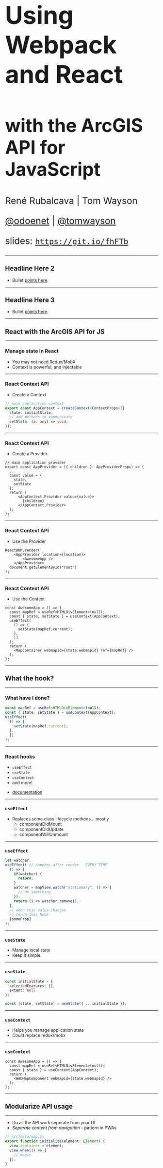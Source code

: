 <!-- .slide: data-background="../reveal.js/img/2019/devsummit/bg-1.png" -->

<h1 style="text-align: left; font-size: 80px;">Using Webpack and React</h1>
<h2 style="text-align: left; font-size: 60px;">with the ArcGIS API for JavaScript</h2>
<p style="text-align: left; font-size: 30px;">René Rubalcava | Tom Wayson</p>
<p style="text-align: left; font-size: 30px;"><a href="https://github.com/odoenet">@odoenet</a> | <a href="https://github.com/tomwayson">@tomwayson</a></p>
    <p style="text-align: left; font-size: 30px;">slides: <a href="https://git.io/fhFTb"><code>https://git.io/fhFTb</code></a></p>

---

<!-- .slide: data-background="../reveal.js/img/2019/devsummit/bg-2.png" -->

## Headline Here 2

* Bullet [points here](http://hakim.se).

---

<!-- .slide: data-background="../reveal.js/img/2019/devsummit/bg-3.png" -->

## Headline Here 3

* Bullet [points here](http://hakim.se).

---

<!-- .slide: data-background="../reveal.js/img/2019/devsummit/bg-2.png" -->

## React with the ArcGIS API for JS

---

### Manage state in React

* You may not need Redux/MobX
* Context is powerful, and injectable

---

### React Context API

* Create a Context

```ts
// main application context
export const AppContext = createContext<ContextProps>({
  state: initialState,
  // add methods to communicate
  setState: (a: any) => void;
});
```

---

### React Context API

* Create a Provider

```tsx
// main application provider
export const AppProvider = ({ children }: AppProviderProps) => {
  ...
  const value = {
    state,
    setState
  };
  return (
      <AppContext.Provider value={value}>
        {children}
      </AppContext.Provider>
  );
};
```

---

### React Context API

* Use the Provider

```tsx
ReactDOM.render(
    <AppProvider location={location}>
        <AwesomeApp />
    </AppProvider>
  document.getElementById("root")
);
```

---

### React Context API

* Use the Context

```tsx
const AwesomeApp = () => {
  const mapRef = useRef<HTMLDivElement>(null);
  const { state, setState } = useContext(AppContext);
  useEffect(
    () => {
      setState(mapRef.current);
    },
    []
  );
  return (
    <MapContainer webmapid={state.webmapid} ref={mapRef} />
  );
};
```

---

<!-- .slide: data-background="../reveal.js/img/2019/devsummit/bg-4.png" -->

## What the hook?

---

### What have I done?

```ts
const mapRef = useRef<HTMLDivElement>(null);
const { state, setState } = useContext(AppContext);
useEffect(
  () => {
    setState(mapRef.current);
  },
  []
);
```

---

### React hooks

* `useEffect`
* `useState`
* `useContext`
* and more!

- [documentation](https://reactjs.org/docs/hooks-intro.html)

---

### `useEffect`

* Replaces some class lifecycle methods... mostly
  * componentDidMount
  * componentDidUpdate
  * componentWillUnmount

---

### `useEffect`

```ts
let watcher;
useEffect( // happens after render - EVERY TIME
  () => {
    if(watcher) {
      return;
    }
    watcher = mapView.watch("stationary", () => {
      // do something
    });
    return () => watcher.remove();
  },
  // when this value changes
  // rerun this hook
  [someProp]
);
```

---

### `useState`

* Manage local state
* Keep it simple

---

### `useState`

```ts
const initialState = {
  selectedFeatures: [],
  extent: null
};

const [state, setState] = useState({ ...initialState });
```

---

### `useContext`

* Helps you manage application state
* _Could_ replace redux/mobx

---

### `useContext`

```tsx
const AwesomeApp = () => {
  const mapRef = useRef<HTMLDivElement>(null);
  const { state } = useContext(AppContext);
  return (
    <WebMapComponent webmapid={state.webmapid} />
  );
};
```

---

<!-- .slide: data-background="../reveal.js/img/2019/devsummit/bg-4.png" -->

## Modularize API usage

---

* Do all the API work seperate from your UI
* _Separate content from navigation_ - pattern in PWAs

```ts
// src/data/map.ts
export function initialize(element: Element) {
  view.container = element;
  view.when(() => {
    // magic
  });
}
```

---

* Use in your context or component

```ts
// src/contexts/App.ts
const [ container, setContainer ] = useState<HTMLDivElement>(element);
const loadMap = async () => {
  // lazy load the API
  const map = await import("../data/map");
  map.initialize(container);
};
useEffect(
  () => {
    if (container) {
      loadMap();
    }
  },
  [container]
);
```

---

## Why lazy load the API?

* So webpack can create async bundles
* `bundle1.js` -> `bundle2.js` -> `bundle3.js`
* Only load the resources you need when you need them
* Leads to faster initial loads

---

## Demo

* [Nearby JavaScript](https://developers.arcgis.com/example-apps/nearby-javascript/)

---

<!-- .slide: data-background="../reveal.js/img/2019/devsummit/bg-5.png" -->

## Headline Here 5

* Bullet [points here](http://hakim.se).

---

<!-- .slide: data-background="../reveal.js/img/2019/devsummit/bg-6.png" -->

## Headline Here 6

* Bullet [points here](http://hakim.se).

---

<!-- .slide: data-background="../reveal.js/img/2019/devsummit/bg-esri.png" -->

---

<!-- .slide: data-background="../reveal.js/img/2019/devsummit/bg-rating.png" -->
